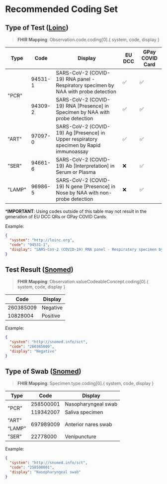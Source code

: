 # Recommended Coding Set

## Type of Test ([Loinc](http://loinc.org))

> **FHIR Mapping**: Observation.code.coding[0].{ system, code, display }

<table>
<thead>
  <tr>
    <th>Type</th>
    <th>Code</th>
    <th>Display</th>
    <th>EU DCC</th>
    <th>GPay COVID Card</th>
  </tr>
</thead>
<tbody>
  <tr>
    <td rowspan="2">"PCR"</td>
    <td>94531-1</td>
    <td>SARS-CoV-2 (COVID-19) RNA panel - Respiratory specimen by NAA with probe detection</td>
    <td>✅</td>
    <td>✅</td>
  </tr>
  <tr>
    <td>94309-2</td>
    <td>SARS-CoV-2 (COVID-19) RNA [Presence] in Specimen by NAA with probe detection</td>
    <td>✅</td>
    <td>✅</td>
  </tr>
  <tr>
    <td>"ART"</td>
    <td>97097-0</td>
    <td>SARS-CoV-2 (COVID-19) Ag [Presence] in Upper respiratory specimen by Rapid immunoassay</td>
    <td>✅</td>
    <td>✅</td>
  </tr>
  <tr>
    <td>"SER"</td>
    <td>94661-6</td>
    <td>SARS-CoV-2 (COVID-19) Ab [Interpretation] in Serum or Plasma</td>
    <td>❌</td>
    <td>✅</td>
  </tr>
  <tr>
    <td>"LAMP"</td>
    <td>96986-5</td>
    <td>SARS-CoV-2 (COVID-19) N gene [Presence] in Nose by NAA with non-probe detection</td>
    <td>❌</td>
    <td>✅</td>
  </tr>
</tbody>
</table>

\***IMPORTANT**: Using codes outside of this table may not result in the generation of EU DCC QRs or GPay COVID Cards

Example:

```json
{
  "system": "http://loinc.org",
  "code": "94531-1",
  "display": "SARS-CoV-2 (COVID-19) RNA panel - Respiratory specimen by NAA with probe detection"
}
```

## Test Result ([Snomed](http://snomed.info/sct))

> **FHIR Mapping**: Observation.valueCodeableConcept.coding[0].{ system, code, display }

| Code      | Display  |
| --------- | -------- |
| 260385009 | Negative |
| 10828004  | Positive |

Example:

```json
{
  "system": "http://snomed.info/sct",
  "code": "260385009",
  "display": "Negative"
}
```

## Type of Swab ([Snomed](http://snomed.info/sct))

> **FHIR Mapping**: Specimen.type.coding[0].{ system, code, display }

<table>
<thead>
  <tr>
    <th>Type</th>
    <th>Code</th>
    <th>Display</th>
  </tr>
</thead>
<tbody>
  <tr>
    <td rowspan="2">"PCR"</td>
    <td>258500001</td>
    <td>Nasopharyngeal swab</td>
  </tr>
  <tr>
    <td>119342007</td>
    <td>Saliva specimen</td>
  </tr>
  <tr>
    <td>"ART"</td>
    <td rowspan="2">697989009</td>
    <td rowspan="2">Anterior nares swab</td>
  </tr>
  <tr>
    <td>“LAMP”</td>
  </tr>
  <tr>
    <td>"SER"</td>
    <td>22778000</td>
    <td>Venipuncture</td>
  </tr>
</tbody>
</table>

Example:

```json
{
  "system": "http://snomed.info/sct",
  "code": "258500001",
  "display": "Nasopharyngeal swab"
}
```
